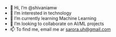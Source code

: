 - 👋 Hi, I’m @shivaniamw
- 👀 I’m interested in technology
- 🌱 I’m currently learning Machine Learning
- 💞️ I’m looking to collaborate on AI/ML projects
- 📫 To find me, email me ar sarora.uh@gmail.com

<!---
shivani/shivani is a ✨ special ✨ repository because its `README.md` (this file) appears on your GitHub profile.
You can click the Preview link to take a look at your changes.
--->
